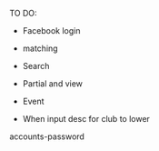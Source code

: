 TO DO:

- Facebook login
- matching
- Search
- Partial and view
- Event


- When input desc for club to lower



accounts-password